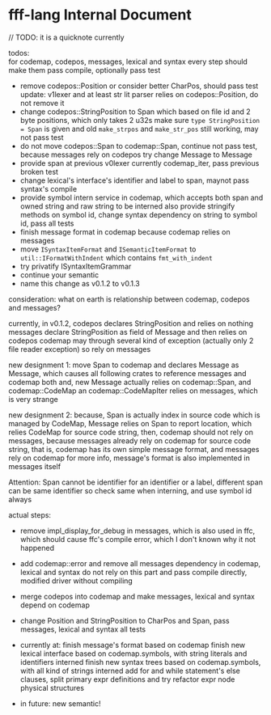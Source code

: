 # fff-lang Internal Document

// TODO: it is a quicknote currently

todos:  
for codemap, codepos, messages, lexical and syntax
every step should make them pass compile, optionally pass test

  - remove codepos::Position or consider better CharPos, should pass test
    update: v1lexer and at least str lit parser relies on codepos::Position, do not remove it
  - change codepos::StringPosition to Span which based on file id and 2 byte positions, which only takes 2 u32s
    make sure `type StringPosition = Span` is given and old `make_strpos` and `make_str_pos` still working, may not pass test
  - do not move codepos::Span to codemap::Span, continue not pass test, because messages rely on codepos
    try change Message to Message<SpanInfo>
  - provide span at previous v0lexer currently codemap_iter, pass previous broken test
  - change lexical's interface's identifier and label to span, maynot pass syntax's compile
  - provide symbol intern service in codemap, which accepts both span and owned string and raw string to be interned
    also provide stringify methods on symbol id, change syntax dependency on string to symbol id, pass all tests
  - finish message format in codemap because codemap relies on messages
  - move `ISyntaxItemFormat` and `ISemanticItemFormat` to `util::IFormatWithIndent` which contains `fmt_with_indent`
  - try privatify ISyntaxItemGrammar
  - continue your semantic
  - name this change as v0.1.2 to v0.1.3

consideration: what on earth is relationship between codemap, codepos and messages?

currently, in v0.1.2, codepos declares StringPosition and relies on nothing
messages declare StringPosition as field of Message and then relies on codepos
codemap may through several kind of exception (actually only 2 file reader exception) so rely on messages

new designment 1:
move Span to codemap and declares Message as Message<SpanInfo>, which causes all following crates to reference messages and codemap both
and, new Message<SpanInfo> actually relies on codemap::Span, and codemap::CodeMap an codemap::CodeMapIter relies on messages, 
which is very strange

new designment 2:
because, Span is actually index in source code which is managed by CodeMap, Message relies on Span to report location, 
which relies CodeMap for source code string, then, codemap should not rely on messages, because messages already rely on codemap
for source code string, that is, codemap has its own simple message format, and messages rely on codemap for more info, 
message's format is also implemented in messages itself

Attention: Span cannot be identifier for an identifier or a label, different span can be same identifier
so check same when interning, and use symbol id always

actual steps:

  - remove impl_display_for_debug in messages, which is also used in ffc, which should cause ffc's compile error, which I don't known why it not happened
  - add codemap::error and remove all messages dependency in codemap, lexical and syntax do not rely on this part and pass compile directly,
    modified driver without compiling
  - merge codepos into codemap and make messages, lexical and syntax depend on codemap
  - change Position and StringPosition to CharPos and Span, pass messages, lexical and syntax all tests

  - currently at: finish message's format based on codemap
                  finish new lexical interface based on codemap.symbols, with string literals and identifiers interned
                  finish new syntax trees based on codemap.symbols, with all kind of strings interned
                  add for and while statement's else clauses, split primary expr definitions and try refactor expr node physical structures

  - in future: new semantic!